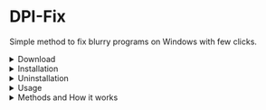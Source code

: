 # DPI-Fix
Simple method to fix blurry programs on Windows with few clicks.

<details><summary>Download</summary>
<p>

Just click on "Code▾" then "Download ZIP" or [Here](https://github.com/FlashMau5/DPI_FIX/archive/refs/heads/main.zip)  
  
![Download](https://user-images.githubusercontent.com/33010589/155316777-06a476df-77f3-4229-b74b-a3e590ae51b5.png)

</p>
</details>

<details><summary>Installation</summary>
<p>

Just open the [INSTALLER].reg file then click Yes and OK  
  
![Install1](https://user-images.githubusercontent.com/33010589/155311400-d2868db7-5ccf-404a-8b82-f713ed0ee38c.png)  
![Install2](https://user-images.githubusercontent.com/33010589/155311414-782bafbe-0238-4d4c-ac6c-a0fe4840eb8d.png)  
![Install3](https://user-images.githubusercontent.com/33010589/155311423-a4e81fcf-1a0a-446e-96a8-054beac54297.png)

</p>
</details>

<details><summary>Uninstallation</summary>
<p>

Just open the [UNINSTALLER].reg file then click Yes and OK  
  
![Uninstall1](https://user-images.githubusercontent.com/33010589/155312010-c89a4fef-9096-4b42-a13b-47e7c4753ba2.png)  
![Uninstall2](https://user-images.githubusercontent.com/33010589/155312162-8464c156-68c3-4dad-888f-25912d5f8445.png)  
![Uninstall3](https://user-images.githubusercontent.com/33010589/155312168-1f7c6b57-67d0-4d7d-a073-971507c0ab47.png)
</p>
</details>

<details><summary>Usage</summary>
<p>

- Right click on blurry exe file or its shortcut and choose the method to use with left click. (Usually Standard works well)  
- Choose "None" to disable the Fix
  
![Usage](https://user-images.githubusercontent.com/33010589/155312341-588f0c7f-0788-4fd1-ba6b-d27e77a2ccc2.png)

</p>
</details>

<details><summary>Methods and How it works</summary>
<p>

#### Methods
- Standard set the exe in Windows Registry as: "~ PERPROCESSSYSTEMDPIFORCEOFF HIGHDPIAWARE"
- Alternative 1 set the exe in Windows Registry as: "~ PERPROCESSSYSTEMDPIFORCEOFF DPIUNAWARE"
- Alternative 2 set the exe in Windows Registry as: "~ PERPROCESSSYSTEMDPIFORCEOFF GDIDPISCALING DPIUNAWARE"
- All "as Admin" set the method + "RUNASADMIN"

#### How it works
- DPI-Fix by FlashMau5 is a shell shortcut (It shows when you right click on an EXE file)  
- All the methods change the DPI proprieties of the exe in Windows Registry in this path: "Computer\HKEY_CURRENT_USER\SOFTWARE\Microsoft\Windows NT\CurrentVersion\AppCompatFlags\Layers"  
- Previous compatibility settings will be overwritten  
  
![Working](https://user-images.githubusercontent.com/33010589/155315703-47dd74e9-8202-4937-8f0b-6057a698c63e.png)


</p>
</details>
